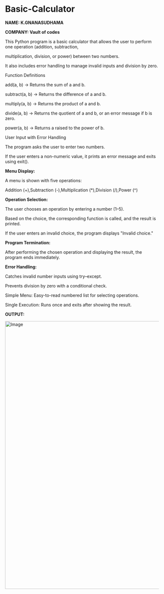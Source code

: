 # Basic-Calculator

**NAME: K.GNANASUDHAMA**

**COMPANY: Vault of codes**

This Python program is a basic calculator that allows the user to perform one operation (addition, subtraction, 

multiplication, division, or power) between two numbers.

It also includes error handling to manage invalid inputs and division by zero.

Function Definitions

add(a, b) → Returns the sum of a and b.

subtract(a, b) → Returns the difference of a and b.

multiply(a, b) → Returns the product of a and b.

divide(a, b) → Returns the quotient of a and b, or an error message if b is zero.

power(a, b) → Returns a raised to the power of b.

User Input with Error Handling

The program asks the user to enter two numbers.

If the user enters a non-numeric value, it prints an error message and exits using exit().

**Menu Display:**

A menu is shown with five operations:

Addition (+),Subtraction (-),Multiplication (*),Division (/),Power (^)

**Operation Selection:**

The user chooses an operation by entering a number (1–5).

Based on the choice, the corresponding function is called, and the result is printed.

If the user enters an invalid choice, the program displays "Invalid choice."

**Program Termination:**

After performing the chosen operation and displaying the result, the program ends immediately.

**Error Handling:**

Catches invalid number inputs using try–except.

Prevents division by zero with a conditional check.

Simple Menu: Easy-to-read numbered list for selecting operations.

Single Execution: Runs once and exits after showing the result.

**OUTPUT:**

<img width="1183" height="875" alt="Image" src="https://github.com/user-attachments/assets/3edc69b4-c941-4b59-b36e-bf07a09ca150" />
